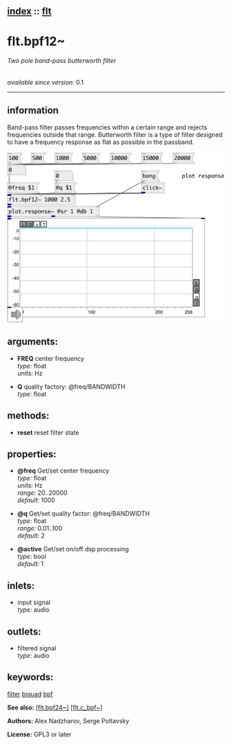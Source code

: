 [index](index.html) :: [flt](category_flt.html)
---

# flt.bpf12~

###### Two pole band-pass butterworth filter

*available since version:* 0.1

---


## information
Band-pass filter passes frequencies within a certain range and rejects frequencies outside that range. Butterworth filter is a type of filter designed to have a frequency response as flat as possible in the passband.


[![example](../examples/img/flt.bpf12~.jpg)](../examples/pd/flt.bpf12~.pd)



## arguments:

* **FREQ**
center frequency<br>
_type:_ float<br>
_units:_ Hz<br>

* **Q**
quality factory: @freq/BANDWIDTH<br>
_type:_ float<br>



## methods:

* **reset**
reset filter state<br>




## properties:

* **@freq** 
Get/set center frequency<br>
_type:_ float<br>
_units:_ Hz<br>
_range:_ 20..20000<br>
_default:_ 1000<br>

* **@q** 
Get/set quality factor: @freq/BANDWIDTH<br>
_type:_ float<br>
_range:_ 0.01..100<br>
_default:_ 2<br>

* **@active** 
Get/set on/off dsp processing<br>
_type:_ bool<br>
_default:_ 1<br>



## inlets:

* input signal<br>
_type:_ audio



## outlets:

* filtered signal<br>
_type:_ audio



## keywords:

[filter](keywords/filter.html)
[biquad](keywords/biquad.html)
[bpf](keywords/bpf.html)



**See also:**
[\[flt.bpf24~\]](flt.bpf24~.html)
[\[flt.c_bpf~\]](flt.c_bpf~.html)




**Authors:** Alex Nadzharov, Serge Poltavsky




**License:** GPL3 or later





